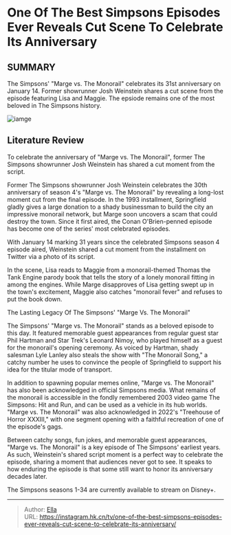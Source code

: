# One Of The Best Simpsons Episodes Ever Reveals Cut Scene To Celebrate Its Anniversary


## SUMMARY 



  The Simpsons&#39; &#34;Marge vs. The Monorail&#34; celebrates its 31st anniversary on January 14.   Former showrunner Josh Weinstein shares a cut scene from the episode featuring Lisa and Maggie.   The epsiode remains one of the most beloved in The Simpsons history.  

![iamge](https://static1.srcdn.com/wordpress/wp-content/uploads/2024/01/marge-simpson-holding-maggie-while-standing-at-a-podium-with-two-men-and-looking-up-at-a-monorail-that-reads-monorail-in-the-simpsons.jpg)

## Literature Review
To celebrate the anniversary of &#34;Marge vs. The Monorail&#34;, former The Simpsons showrunner Josh Weinstein has shared a cut moment from the script.




Former The Simpsons showrunner Josh Weinstein celebrates the 30th anniversary of season 4&#39;s &#34;Marge vs. The Monorail&#34; by revealing a long-lost moment cut from the final episode. In the 1993 installment, Springfield gladly gives a large donation to a shady businessman to build the city an impressive monorail network, but Marge soon uncovers a scam that could destroy the town. Since it first aired, the Conan O&#39;Brien-penned episode has become one of the series&#39; most celebrated episodes.




With January 14 marking 31 years since the celebrated Simpsons season 4 episode aired, Weinstein shared a cut moment from the installment on Twitter via a photo of its script.


 

In the scene, Lisa reads to Maggie from a monorail-themed Thomas the Tank Engine parody book that tells the story of a lonely monorail fitting in among the engines. While Marge disapproves of Lisa getting swept up in the town&#39;s excitement, Maggie also catches &#34;monorail fever&#34; and refuses to put the book down.


 The Lasting Legacy Of The Simpsons&#39; &#34;Marge Vs. The Monorail&#34; 
          

The Simpsons&#39; &#34;Marge vs. The Monorail&#34; stands as a beloved episode to this day. It featured memorable guest appearances from regular guest star Phil Hartman and Star Trek&#39;s Leonard Nimoy, who played himself as a guest for the monorail&#39;s opening ceremony. As voiced by Hartman, shady salesman Lyle Lanley also steals the show with &#34;The Monorail Song,&#34; a catchy number he uses to convince the people of Springfield to support his idea for the titular mode of transport.




In addition to spawning popular memes online, &#34;Marge vs. The Monorail&#34; has also been acknowledged in official Simpsons media. What remains of the monorail is accessible in the fondly remembered 2003 video game The Simpsons: Hit and Run, and can be used as a vehicle in its hub worlds. &#34;Marge vs. The Monorail&#34; was also acknowledged in 2022&#39;s &#34;Treehouse of Horror XXXIII,&#34; with one segment opening with a faithful recreation of one of the episode&#39;s gags.

Between catchy songs, fun jokes, and memorable guest appearances, &#34;Marge vs. The Monorail&#34; is a key episode of The Simpsons&#39; earliest years. As such, Weinstein&#39;s shared script moment is a perfect way to celebrate the episode, sharing a moment that audiences never got to see. It speaks to how enduring the episode is that some still want to honor its anniversary decades later.



The Simpsons seasons 1-34 are currently available to stream on Disney&#43;.









---

> Author: [Ella](https://instagram.hk.cn/)  
> URL: https://instagram.hk.cn/tv/one-of-the-best-simpsons-episodes-ever-reveals-cut-scene-to-celebrate-its-anniversary/  

